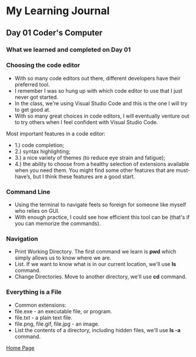 # My Learning Journal

## Day 01 Coder's Computer

### What we learned and completed on Day 01

### Choosing the code editor

- With so many code editors out there, different developers have their preferred tool.
- I remember I was so hung up with which code editor to use that I just never got started.
- In the class, we're using Visual Studio Code and this is the one I will try to get good at.
- With so many great choices in code editors, I will eventually venture out to try others when I feel confident with Visual Studio Code.

Most important features in a code editor:

- 1.) code completion;
- 2.) syntax highlighting; 
- 3.) a nice variety of themes (to reduce eye strain and fatigue); 
- 4.) the ability to choose from a healthy selection of extensions available when you need them. You might find some other
features that are must-have’s, but I think these features are a good start.

### Command Line

- Using the terminal to navigate feels so foreign for someone like myself who relies on GUI.
- With enough practice, I could see how efficient this tool can be (that's if you can memorize the commands). 

### Navigation

- Print Working Directory. The first command we learn is **pwd** which simply allows us to know where we are.
- List. If we want to know what is in our current location, we'll use **ls** command.
- Change Directories. Move to another directory, we'll use **cd** command. 

### Everything is a File

- Common extensions:
- file.exe - an executable file, or program.
- file.txt - a plain text file.
- file.png, file.gif, file.jpg - an image.
- List the contents of a directory, including hidden files, we'll use **ls -a** command.

[Home Page](https://kenney-yang.github.io/reading-notes/README)

